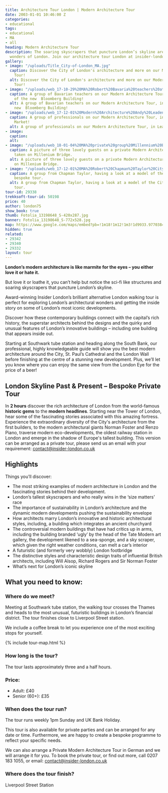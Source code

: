 ```yaml
---
title: Architecture Tour London | Modern Architecture Tour
date: 2003-01-01 10:46:00 Z
categories:
- educational
tags:
- educational
- MA
- all
heading: Modern Architecture Tour
description: The soaring skyscrapers that puncture London’s skyline are architectural
  wonders of London. Join our architecture tour London at insider-london.co.uk.
gallery:
- image: "/uploads/Title_City-of-London_MA.jpg"
  caption: Discover the City of London's architecture and more on our Modern Architecture
    Tour!
  alt: Discover the City of London's architecture and more on our Modern Architecture
    Tour!
- image: "/uploads/web_17-10-29%20MA%20Robert%20Bavaria%20teachers%20at%20Bloomberg.jpg"
  caption: A group of Bavarian teachers on our Modern Architecture Tour, in front
    of the new  Bloomberg Building!
  alt: A group of Bavarian teachers on our Modern Architecture Tour, in front of the
    new  Bloomberg Building!
- image: "/uploads/web_17-12-01%20Modern%20Architecture%20Andy%20Leadenhall%20Market.JPG"
  caption: A group of professionals on our Modern Architecture Tour, in Leadenhall
    Market!
  alt: A group of professionals on our Modern Architecture Tour, in Leadenhall Market!
- image: 
  caption: 
  alt: 
- image: "/uploads/web_18-01-04%20MA%20private%20group%20Millennium%20Bridge.jpg"
  caption: A picture of three lovely guests on a private Modern Architecture Tour,
    taken on Millenium Bridge.
  alt: A picture of three lovely guests on a private Modern Architecture Tour, taken
    on Millenium Bridge.
- image: "/uploads/web_17-12-01%20MA%20Robert%20Chapman%20Taylor%20City%20model.JPG"
  caption: A group from Chapman Taylor, having a look at a model of the City on a
    bespoke tour.
  alt: A group from Chapman Taylor, having a look at a model of the City on a bespoke
    tour.
tour-id: 29338
trekksoft-tour-id: 50198
price: 40
author: london75
show_book: true
thumb: Fotolia_13198648_S-420x287.jpg
banner: Fotolia_13198648_S-772x528.jpg
map: https://www.google.com/maps/embed?pb=!1m18!1m12!1m3!1d9933.977038456189!2d-0.1118593163905431!3d51.504147652887916!2m3!1f0!2f0!3f0!3m2!1i1024!2i768!4f13.1!3m3!1m2!1s0x487604a5507854bb%3A0xd14c94cb200dcb1!2sSouthwark+Station!5e0!3m2!1sen!2s!4v1431589184611
hidden: true
related:
- 29342
- 29340
- 29332
layout: tour
---
```


**London’s modern architecture is like marmite for the eyes – you either love it or hate it.**

But love it or loathe it, you can’t help but notice the sci-fi like structures and soaring skyscrapers that puncture London’s skyline.

Award-winning Insider London’s brilliant alternative London walking tour is perfect for exploring London’s architectural wonders and getting the inside story on some of London&#8217;s most iconic developments.

Discover how these contemporary buildings connect with the capital’s rich history, the superstar architects behind the designs and the quirky and unusual features of London’s innovative buildings – including one building that appears inside out.

Starting at Southwark tube station and heading along the South Bank, our professional, highly knowledgeable guide will show you the best modern architecture around the City, St. Paul&#8217;s Cathedral and the London Wall before finishing at the centre of a stunning new development. Plus, we’ll let you know where you can enjoy the same view from the London Eye for the price of a beer!

## London Skyline Past & Present – Bespoke Private Tour

In **2 hours** discover the rich architecture of London from the world-famous **historic gems** to the **modern headlines**. Starting near the Tower of London, hear some of the fascinating stories associated with this amazing fortress. Experience the extraordinary diversity of the City's architecture from the first builders, to the modern architectural giants Norman Foster and Renzo Piano, traverse modern eco-developments, the oldest railway station in London and emerge in the shadow of Europe's tallest building. This version can be arranged as a private tour, please send us an email with your requirement: contact@insider-london.co.uk

## Highlights

Things you’ll discover:

- The most striking examples of modern architecture in London
and the fascinating stories behind their development.
- London’s tallest skyscrapers and who really wins in the ‘size matters’ race
- The importance of sustainability in London’s architecture and the dynamic modern developments pushing the sustainability envelope  
- How architects marry London’s innovative and historic architectural styles, including, a building which integrates an ancient churchyard
- The controversial modern buildings that have had critics up in arms, including the building branded ‘ugly’ by the head of the Tate Modern art gallery, the development likened to a sea-sponge, and a sky scraper, which given the right weather conditions, can melt a car’s interior
- A futuristic (and formerly very wobbly) London footbridge
- The distinctive styles and characteristic design traits of influential British architects, including Will Alsop, Richard Rogers and Sir Norman Foster          
- What’s next for London’s iconic skyline

## What you need to know:

### Where do we meet?

Meeting at Southwark tube station, the walking tour crosses the Thames and heads to the most unusual, futuristic buildings in London’s financial district. The tour finishes close to Liverpool Street station.

We include a coffee break to let you experience one of the most exciting stops for yourself.

{% include tour-map.html %}

### How long is the tour?

The tour lasts approximately three and a half hours.

### Price:

- Adult: £40
- Senior (60+): £35            

### When does the tour run?

The tour runs weekly 1pm Sunday and UK Bank Holiday.        

This tour is also available for private parties and can be arranged for any date or time. Furthermore, we are happy to create a bespoke programme to reflect your specific needs.

We can also arrange a Private Modern Architecture Tour in German and we will arrange it for you. To book the private tour, or find out more, call 0207 183 1055, or email: <a href="mailto:contact@insider-london.co.uk">contact@insider-london.co.uk</a>

### Where does the tour finish?

Liverpool Street Station
